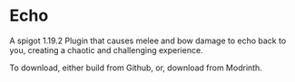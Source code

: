 # Echo
A spigot 1.19.2 Plugin that causes melee and bow damage to echo back to you, creating a chaotic and challenging experience.

To download, either build from Github, or, download from Modrinth.
